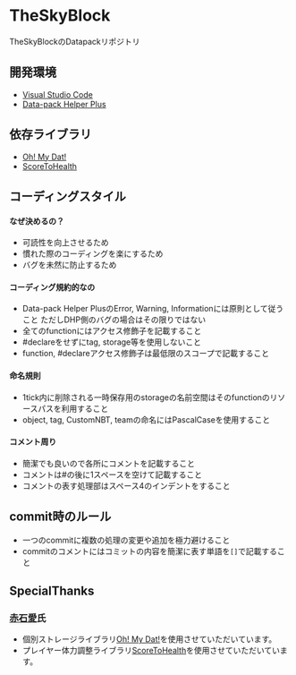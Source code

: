 # TheSkyBlock
TheSkyBlockのDatapackリポジトリ


## 開発環境
* [Visual Studio Code](https://azure.microsoft.com/ja-jp/products/visual-studio-code/)
* [Data-pack Helper Plus](https://github.com/SPGoding/datapack-language-server)


## 依存ライブラリ
* [Oh! My Dat!](https://github.com/Ai-Akaishi/OhMyDat)
* [ScoreToHealth](https://github.com/Ai-Akaishi/ScoreToHealth)


## コーディングスタイル
#### なぜ決めるの？
* 可読性を向上させるため
* 慣れた際のコーディングを楽にするため
* バグを未然に防止するため

#### コーディング規約的なの
* Data-pack Helper PlusのError, Warning, Informationには原則として従うこと ただしDHP側のバグの場合はその限りではない
* 全てのfunctionにはアクセス修飾子を記載すること
* #declareをせずにtag, storage等を使用しないこと
* function, #declareアクセス修飾子は最低限のスコープで記載すること

#### 命名規則
* 1tick内に削除される一時保存用のstorageの名前空間はそのfunctionのリソースパスを利用すること
* object, tag, CustomNBT, teamの命名にはPascalCaseを使用すること

#### コメント周り
* 簡潔でも良いので各所にコメントを記載すること
* コメントは#の後に1スペースを空けて記載すること
* コメントの表す処理部はスペース4のインデントをすること

## commit時のルール
* 一つのcommitに複数の処理の変更や追加を極力避けること
* commitのコメントにはコミットの内容を簡潔に表す単語を`[]`で記載すること

## SpecialThanks
### [赤石愛](https://twitter.com/AiAkaishi)氏
* 個別ストレージライブラリ[Oh! My Dat!](https://github.com/Ai-Akaishi/OhMyDat)を使用させていただいています。
* プレイヤー体力調整ライブラリ[ScoreToHealth](https://github.com/Ai-Akaishi/ScoreToHealth)を使用させていただいています。